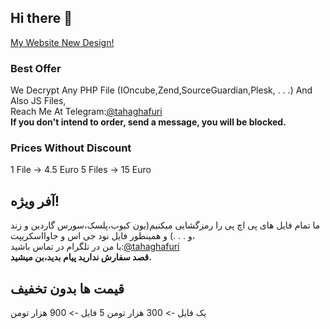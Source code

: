 ## Hi there 👋
[My Website New Design!](https://tahaghafuri.ir/)
### Best Offer
We Decrypt Any PHP File (IOncube,Zend,SourceGuardian,Plesk, . . .) And Also JS Files,<br>
Reach Me At Telegram:[@tahaghafuri](https://t.me/tahaghafuri/)<br>
<b>If you don't intend to order, send a message, you will be blocked.</b>
### Prices Without Discount
1 File -> 4.5 Euro
5 Files -> 15 Euro
##  آفر ویژه!
ما تمام فایل های پی اچ پی را رمزگشایی میکنیم(یون کیوب،پلسک،سورس گاردین و زند و . . .) و همینطور فایل نود جی اس و جاوااسکریپت،<br>
با من در تلگرام در تماس باشید:[@tahaghafuri](https://t.me/tahaghafuri/)<br>
<b>قصد سفارش ندارید پیام بدید،بن میشید.</b>
## قیمت ها بدون تخفیف
یک فایل -> 300 هزار تومن
5 فایل -> 900  هزار تومن
